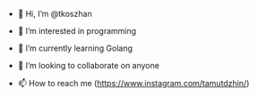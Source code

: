 - 👋 Hi, I’m @tkoszhan
  
- 👀 I’m interested in programming
- 🌱 I’m currently learning Golang
- 💞️ I’m looking to collaborate on anyone
- 📫 How to reach me (https://www.instagram.com/tamutdzhin/)

<!---
Zeron1ca/Zeron1ca is a ✨ special ✨ repository because its `README.md` (this file) appears on your GitHub profile.
You can click the Preview link to take a look at your changes.
--->
